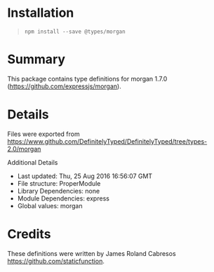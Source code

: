 # Installation
> `npm install --save @types/morgan`

# Summary
This package contains type definitions for morgan 1.7.0 (https://github.com/expressjs/morgan).

# Details
Files were exported from https://www.github.com/DefinitelyTyped/DefinitelyTyped/tree/types-2.0/morgan

Additional Details
 * Last updated: Thu, 25 Aug 2016 16:56:07 GMT
 * File structure: ProperModule
 * Library Dependencies: none
 * Module Dependencies: express
 * Global values: morgan

# Credits
These definitions were written by James Roland Cabresos <https://github.com/staticfunction>.
